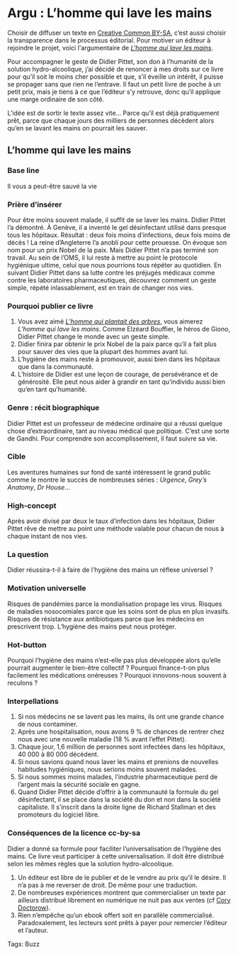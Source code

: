 # Argu : L’homme qui lave les mains

Choisir de diffuser un texte en [Creative Common BY-SA](http://creativecommons.org/licenses/by-sa/3.0/), c’est aussi choisir la transparence dans le processus éditorial. Pour motiver un éditeur à rejoindre le projet, voici l'argumentaire de [*L'homme qui lave les mains*](/2013/07/20/il-vous-a-peut-etre-sauve-la-vie/).

Pour accompagner le geste de Didier Pittet, son don à l’humanité de la solution hydro-alcoolique, j’ai décidé de renoncer à mes droits sur ce livre pour qu’il soit le moins cher possible et que, s’il éveille un intérêt, il puisse se propager sans que rien ne l’entrave. Il faut un petit livre de poche à un petit prix, mais je tiens à ce que l’éditeur s’y retrouve, donc qu’il applique une marge ordinaire de son côté.

L’idée est de sortir le texte assez vite… Parce qu’il est déjà pratiquement prêt, parce que chaque jours des milliers de personnes décèdent alors qu’en se lavant les mains on pourrait les sauver.

L’homme qui lave les mains
--------------------------

### Base line

Il vous a peut-être sauvé la vie

### Prière d’insérer

Pour être moins souvent malade, il suffit de se laver les mains. Didier Pittet l’a démontré. À Genève, il a inventé le gel désinfectant utilisé dans presque tous les hôpitaux. Résultat : deux fois moins d’infections, deux fois moins de décès ! La reine d’Angleterre l’a anobli pour cette prouesse. On évoque son nom pour un prix Nobel de la paix. Mais Didier Pittet n’a pas terminé son travail. Au sein de l’OMS, il lui reste à mettre au point le protocole hygiénique ultime, celui que nous pourrions tous répéter au quotidien. En suivant Didier Pittet dans sa lutte contre les préjugés médicaux comme contre les laboratoires pharmaceutiques, découvrez comment un geste simple, répété inlassablement, est en train de changer nos vies.

### Pourquoi publier ce livre

1. Vous avez aimé [*L’homme qui plantait des arbres*](/2010/07/28/le-petit-livre-de-la-revolution/), vous aimerez *L’homme qui lave les mains*. Comme Elzéard Bouffier, le héros de Giono, Didier Pittet change le monde avec un geste simple.
2. Didier finira par obtenir le prix Nobel de la paix parce qu’il a fait plus pour sauver des vies que la plupart des hommes avant lui.
3. L’hygiène des mains reste à promouvoir, aussi bien dans les hôpitaux que dans la communauté.
4. L’histoire de Didier est une leçon de courage, de persévérance et de générosité. Elle peut nous aider à grandir en tant qu’individu aussi bien qu’en tant qu’humanité.

### Genre : récit biographique

Didier Pittet est un professeur de médecine ordinaire qui a réussi quelque chose d’extraordinaire, tant au niveau médical que politique. C’est une sorte de Gandhi. Pour comprendre son accomplissement, il faut suivre sa vie.

### Cible

Les aventures humaines sur fond de santé intéressent le grand public comme le montre le succès de nombreuses séries : *Urgence*, *Grey’s Anatomy*, *Dr House*…

### High-concept

Après avoir divisé par deux le taux d’infection dans les hôpitaux, Didier Pittet rêve de mettre au point une méthode valable pour chacun de nous à chaque instant de nos vies.

### La question

Didier réussira-t-il à faire de l’hygiène des mains un réflexe universel ?

### Motivation universelle

Risques de pandémies parce la mondialisation propage les virus. Risques de maladies nosocomiales parce que les soins sont de plus en plus invasifs. Risques de résistance aux antibiotiques parce que les médecins en prescrivent trop. L’hygiène des mains peut nous protéger.

### Hot-button

Pourquoi l’hygiène des mains n’est-elle pas plus développée alors qu’elle pourrait augmenter le bien-être collectif ? Pourquoi finance-t-on plus facilement les médications onéreuses ? Pourquoi innovons-nous souvent à reculons ?

### Interpellations

1. Si nos médecins ne se lavent pas les mains, ils ont une grande chance de nous contaminer.
2. Après une hospitalisation, nous avons 9 % de chances de rentrer chez nous avec une nouvelle maladie (18 % avant l’effet Pittet).
3. Chaque jour, 1,6 million de personnes sont infectées dans les hôpitaux, 40 000 à 80 000 décèdent.
4. Si nous savions quand nous laver les mains et prenions de nouvelles habitudes hygiéniques, nous serions moins souvent malades.
5. Si nous sommes moins malades, l’industrie pharmaceutique perd de l’argent mais la sécurité sociale en gagne.
6. Quand Didier Pittet décide d’offrir à la communauté la formule du gel désinfectant, il se place dans la société du don et non dans la société capitaliste. Il s’inscrit dans la droite ligne de Richard Stallman et des promoteurs du logiciel libre.

### Conséquences de la licence cc-by-sa

Didier a donné sa formule pour faciliter l’universalisation de l’hygiène des mains. Ce livre veut participer à cette universalisation. Il doit être distribué selon les mêmes règles que la solution hydro-alcoolique.

1. Un éditeur est libre de le publier et de le vendre au prix qu’il le désire. Il n’a pas à me reverser de droit. De même pour une traduction.
2. De nombreuses expériences montrent que commercialiser un texte par ailleurs distribué librement en numérique ne nuit pas aux ventes (cf [Cory Doctorow](http://craphound.com/)).
3. Rien n’empêche qu’un ebook offert soit en parallèle commercialisé. Paradoxalement, les lecteurs sont prêts à payer pour remercier l’éditeur et l’auteur.

Tags: Buzz